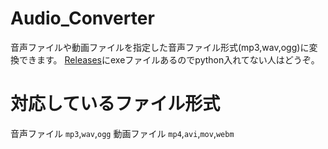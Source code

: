 # Audio_Converter
音声ファイルや動画ファイルを指定した音声ファイル形式(mp3,wav,ogg)に変換できます。
[Releases](https://github.com/AquaTT/Audio_Converter/releases)にexeファイルあるのでpython入れてない人はどうぞ。
# 対応しているファイル形式
音声ファイル
`mp3`,`wav`,`ogg`
動画ファイル
`mp4`,`avi`,`mov`,`webm`
